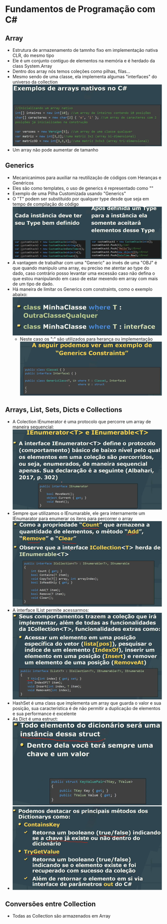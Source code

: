 # Fundamentos de Programação com C#
## Array

- Estrutura de armazenamento de tamnho fixo em implementação nativa CLR, do mesmo tipo
- Ele é um conjunto contiguo de elementos na memória  e é herdado da class System.Array
- Dentro dos array nós temos coleções como pilhas, filas...
- Mesmo sendo de uma classe, ela implementa algumas "interfaces" do universo da collection
![alt text](image.png)
- Um array não pode aumentar de tamanho

## Generics
- Mecanicanimos para auxiliar na reutilização de códigos com Heranças e Genéricos
- Eles são como templates, o uso de generics é representado como "<T>"
- Exemplo de uma Pilha Customizada usando "Generics"
- O "T" podem ser substituido por qualquer type desde que seja em tempo de compilação do código
![alt text](image-1.png)
- A vantagem de trabalhar com uma "Generic" ao invés de uma "OBJ" é que quando manipulo uma array, eu preciso me atentar ao type do dado, caso contrário posso levantar uma excessão caso não defina o que estou manipulando em caso de estar mexendo em array com mais de um tipo de dado.
- Há maneira de limitar os Generics com constraints, como o exemplo abaixo:
![alt text](image-2.png)
    - Neste caso os ":" são utilizados para herança ou implementação 
    ![alt text](image-3.png) 

## Arrays, List, Sets, Dicts e Collections

- A Colection IEnumerator é uma protocolo que percorre um array de maneira sequencial:
![alt text](image-4.png)
- Sempre que utilizamos o IEnumarable, ele gera internamente um IEnumarator para enumerar os itens para percorrer o array
![alt text](image-5.png)
- A interface IList permite acessarmos:
    ![alt text](image-6.png)
- HashSet é uma class que implementa um array que guarda o valor e sua posição, sua característica é de não permitir a duplicação de elementos e sua performance é excelente
- As Dict é uma estruct:    
    ![alt text](image-7.png)
- ![alt text](image-8.png)

## Conversões entre Collection

- Todas as Collection são armazenados em Array
